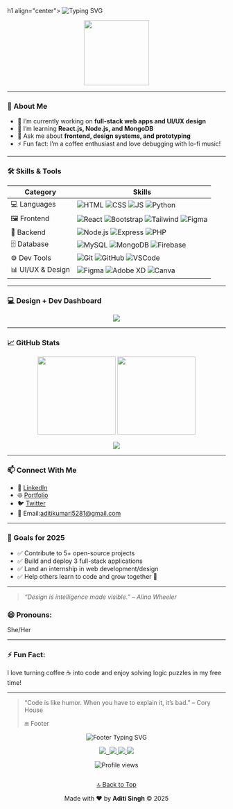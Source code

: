 h1 align="center">
  <img src="https://readme-typing-svg.demolab.com?font=Fira+Code&size=28&pause=1000&color=F78C6C&center=true&vCenter=true&width=435&lines=Hi+%F0%9F%91%8B%2C+I'm+Aditi+Singh;Frontend+%2B+UI%2FUX+Designer;MERN+Stack+Developer;Creative+Problem+Solver" alt="Typing SVG" />
</h1>

<p align="center">
  <img src="https://media.giphy.com/media/L8K62iTDkzGX6/giphy.gif" width="150" />
</p>

---

### 🚀 About Me
- 🔭 I’m currently working on **full-stack web apps and UI/UX design**
- 🌱 I’m learning **React.js, Node.js, and MongoDB**
- 💬 Ask me about **frontend, design systems, and prototyping**
- ⚡ Fun fact: I’m a coffee enthusiast and love debugging with lo-fi music!

---

### 🛠️ Skills & Tools

| Category          | Skills                                                                 |
|-------------------|------------------------------------------------------------------------|
| 💻 Languages       | ![HTML](https://img.shields.io/badge/-HTML5-E34F26?logo=html5&logoColor=fff) ![CSS](https://img.shields.io/badge/-CSS3-1572B6?logo=css3&logoColor=fff) ![JS](https://img.shields.io/badge/-JavaScript-F7DF1E?logo=javascript&logoColor=000) ![Python](https://img.shields.io/badge/-Python-3776AB?logo=python&logoColor=fff) |
| 🖼️ Frontend         | ![React](https://img.shields.io/badge/-React-61DAFB?logo=react&logoColor=000) ![Bootstrap](https://img.shields.io/badge/-Bootstrap-7952B3?logo=bootstrap&logoColor=fff) ![Tailwind](https://img.shields.io/badge/-Tailwind-06B6D4?logo=tailwindcss&logoColor=fff) ![Figma](https://img.shields.io/badge/-Figma-F24E1E?logo=figma&logoColor=fff) |
| 🔧 Backend          | ![Node.js](https://img.shields.io/badge/-Node.js-339933?logo=node.js&logoColor=fff) ![Express](https://img.shields.io/badge/-Express.js-000000?logo=express&logoColor=fff) ![PHP](https://img.shields.io/badge/-PHP-777BB4?logo=php&logoColor=fff) |
| 🗄️ Database         | ![MySQL](https://img.shields.io/badge/-MySQL-4479A1?logo=mysql&logoColor=fff) ![MongoDB](https://img.shields.io/badge/-MongoDB-47A248?logo=mongodb&logoColor=fff) ![Firebase](https://img.shields.io/badge/-Firebase-FFCA28?logo=firebase&logoColor=000) |
| ⚙️ Dev Tools        | ![Git](https://img.shields.io/badge/-Git-F05032?logo=git&logoColor=fff) ![GitHub](https://img.shields.io/badge/-GitHub-181717?logo=github&logoColor=fff) ![VSCode](https://img.shields.io/badge/-VSCode-007ACC?logo=visualstudiocode&logoColor=fff) |
| 📊 UI/UX & Design   | ![Figma](https://img.shields.io/badge/-Figma-F24E1E?logo=figma&logoColor=fff) ![Adobe XD](https://img.shields.io/badge/-AdobeXD-FF61F6?logo=adobexd&logoColor=fff) ![Canva](https://img.shields.io/badge/-Canva-00C4CC?logo=canva&logoColor=fff) |

---

### 💻 Design + Dev Dashboard

<p align="center">
  <img src="https://skillicons.dev/icons?i=html,css,js,react,nodejs,mongodb,git,github,figma,tailwind,vscode" />
</p>

---

### 📈 GitHub Stats

<p align="center">
  <img src="https://github-readme-stats.vercel.app/api?username=singhaditi55&show_icons=true&theme=tokyonight" height="180" />
  <img src="https://github-readme-streak-stats.herokuapp.com/?user=singhaditi55&theme=tokyonight" height="180" />
</p>

<p align="center">
  <img src="https://github-readme-stats.vercel.app/api/top-langs/?username=singhaditi55&layout=compact&theme=tokyonight" />
</p>

---

### 📫 Connect With Me

- 💼 [LinkedIn]()
- 🌐 [Portfolio]()
- 🐦 [Twitter]()
- 📧 Email:aditikumari5281@gmail.com

---

### 🌟 Goals for 2025

- ✅ Contribute to 5+ open-source projects
- ✅ Build and deploy 3 full-stack applications
- ✅ Land an internship in web development/design
- ✅ Help others learn to code and grow together 🚀

---

> *“Design is intelligence made visible.” – Alina Wheeler*


### 😄 Pronouns:
She/Her

---

### ⚡ Fun Fact:
I love turning coffee ☕ into code and enjoy solving logic puzzles in my free time!

---

> “Code is like humor. When you have to explain it, it’s bad.” – Cory House
>
> 🔚 Footer
<p align="center"> <img src="https://readme-typing-svg.demolab.com?font=Fira+Code&size=20&pause=1000&color=89DDFF&center=true&vCenter=true&width=435&lines=Thanks+for+visiting+my+profile!+;Let%27s+connect+%F0%9F%9A%80" alt="Footer Typing SVG" /> </p> <p align="center"> <a href="" target="_blank"> <img src="https://img.shields.io/badge/LinkedIn-0A66C2?style=for-the-badge&logo=linkedin&logoColor=white" /> </a> <a href="mailto:" target="_blank"> <img src="" /> </a> <a href="" target="_blank"> <img src="https://img.shields.io/badge/Twitter-1DA1F2?style=for-the-badge&logo=twitter&logoColor=white" /> </a> <a href="" target="_blank"> <img src="https://img.shields.io/badge/Portfolio-000000?style=for-the-badge&logo=About.me&logoColor=white" /> </a> <a href="" target="_blank"> <img src="https://img.shields.io/badge/My_Projects-181717?style=for-the-badge&logo=github&logoColor=white" /> </a> </p> <p align="center"> <img src="https://komarev.com/ghpvc/?username=singhaditi55&style=flat-square&color=blue" alt="Profile views" /> </p> <p align="center"> <img src="" /> </p> <p align="center"> <a href="#top">🔝 Back to Top</a> </p> <p align="center"> Made with ❤️ by <strong>Aditi Singh</strong> &copy; 2025 </p>



